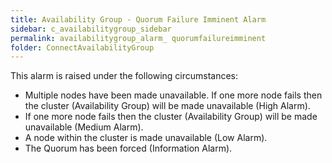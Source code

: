 ```yaml
---
title: Availability Group - Quorum Failure Imminent Alarm
sidebar: c_availabilitygroup_sidebar
permalink: availabilitygroup_alarm_ quorumfailureimminent
folder: ConnectAvailabilityGroup
---
```


﻿This alarm is raised under the following circumstances:

*  Multiple nodes have been made unavailable. If one more node fails then the cluster (Availability Group) will be made unavailable (High Alarm).
*  If one more node fails then the cluster (Availability Group) will be made unavailable (Medium Alarm).
*  A node within the cluster is made unavailable (Low Alarm).
*  The Quorum has been forced (Information Alarm).
